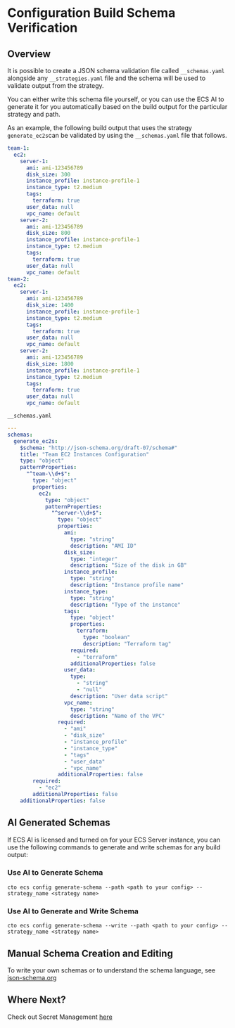 # Configuration Build Schema Verification

## Overview

It is possible to create a JSON schema validation file called `__schemas.yaml` alongside any `__strategies.yaml` file and the schema will be used to validate output from the strategy. 

You can either write this schema file yourself, or you can use the ECS AI to generate it for you automatically based on the build output for the particular strategy and path. 

As an example, the following build output that uses the strategy `generate_ec2s`can be validated by using the `__schemas.yaml` file that follows.

```yaml
team-1:                                                                                
  ec2:                                                                                 
    server-1:                                                                          
      ami: ami-123456789                                                               
      disk_size: 300                                                                   
      instance_profile: instance-profile-1                                             
      instance_type: t2.medium                                                         
      tags:                                                                            
        terraform: true                                                                
      user_data: null                                                                  
      vpc_name: default                                                                
    server-2:                                                                          
      ami: ami-123456789                                                               
      disk_size: 800                                                                   
      instance_profile: instance-profile-1                                             
      instance_type: t2.medium                                                         
      tags:                                                                            
        terraform: true                                                                
      user_data: null                                                                  
      vpc_name: default                                                                
team-2:                                                                                
  ec2:                                                                                 
    server-1:                                                                          
      ami: ami-123456789                                                               
      disk_size: 1400                                                                  
      instance_profile: instance-profile-1                                             
      instance_type: t2.medium                                                         
      tags:                                                                            
        terraform: true                                                                
      user_data: null                                                                  
      vpc_name: default                                                                
    server-2:                                                                          
      ami: ami-123456789                                                               
      disk_size: 1800                                                                  
      instance_profile: instance-profile-1                                             
      instance_type: t2.medium                                                         
      tags:                                                                            
        terraform: true                                                                
      user_data: null                                                                  
      vpc_name: default  
```

`__schemas.yaml`

```yaml
---
schemas:
  generate_ec2s:
    $schema: "http://json-schema.org/draft-07/schema#"
    title: "Team EC2 Instances Configuration"
    type: "object"
    patternProperties:
      "^team-\\d+$":
        type: "object"
        properties:
          ec2:
            type: "object"
            patternProperties:
              "^server-\\d+$":
                type: "object"
                properties:
                  ami:
                    type: "string"
                    description: "AMI ID"
                  disk_size:
                    type: "integer"
                    description: "Size of the disk in GB"
                  instance_profile:
                    type: "string"
                    description: "Instance profile name"
                  instance_type:
                    type: "string"
                    description: "Type of the instance"
                  tags:
                    type: "object"
                    properties:
                      terraform:
                        type: "boolean"
                        description: "Terraform tag"
                    required:
                      - "terraform"
                    additionalProperties: false
                  user_data:
                    type:
                      - "string"
                      - "null"
                    description: "User data script"
                  vpc_name:
                    type: "string"
                    description: "Name of the VPC"
                required:
                  - "ami"
                  - "disk_size"
                  - "instance_profile"
                  - "instance_type"
                  - "tags"
                  - "user_data"
                  - "vpc_name"
                additionalProperties: false
        required:
          - "ec2"
        additionalProperties: false
    additionalProperties: false
```

## AI Generated Schemas

If ECS AI is licensed and turned on for your ECS Server instance, you can use the following commands to generate and write schemas for any build output:

### Use AI to Generate Schema

`cto ecs config generate-schema --path <path to your config> --strategy_name <strategy name>`

### Use AI to Generate and Write Schema

`cto ecs config generate-schema --write --path <path to your config> --strategy_name <strategy name>`

## Manual Schema Creation and Editing

To write your own schemas or to understand the schema language, see <a target="_news" href="https://json-schema.org/learn/getting-started-step-by-step">json-schema.org</a>

## Where Next?

Check out Secret Management [here](../secret_management)